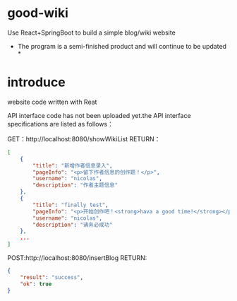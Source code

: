 # good-wiki
Use React+SpringBoot to build a simple blog/wiki website

* The program is a semi-finished product and will continue to be updated *

# introduce
website code written with Reat

API interface code has not been uploaded yet.the API interface specifications are listed as follows：

GET：http://localhost:8080/showWikiList
RETURN：
```JSON
[
    {
        "title": "新增作者信息录入",
        "pageInfo": "<p>留下作者信息的创作题！</p>",
        "username": "nicolas",
        "description": "作者主题信息"
    },
    {
        "title": "finally test",
        "pageInfo": "<p>开始创作吧！<strong>hava a good time!</strong></p><p><strong>success</strong></p>",
        "username": "nicolas",
        "description": "请务必成功"
    },
    ...
]
```

POST:http://localhost:8080/insertBlog
RETURN:
```JSOn
{
    "result": "success",
    "ok": true
}
```
